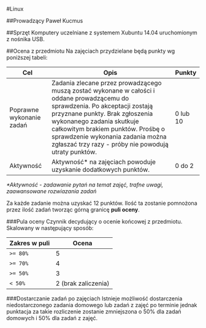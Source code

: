 #Linux

##Prowadzący
Paweł Kucmus

##Sprzęt
Komputery uczelniane z systemem Xubuntu 14.04 uruchomionym z nośnika USB.

##Ocena z przedmiotu
Na zajęciach przydzielane będą punkty wg poniższej tabeli:

| Cel | Opis | Punkty |
| --- | ---- | ------ |
| Poprawne wykonanie zadań | Zadania zlecane przez prowadzącego muszą zostać wykonane w całości i oddane prowadzącemu do sprawdzenia. Po akceptacji zostają przyznane punkty. Brak zgłoszenia wykonanego zadania skutkuje całkowitym brakiem punktów. Prośbę o sprawdzenie wykonania zadania można zgłaszać trzy razy - próby nie powodują utraty punktów.  | 0 lub 10 |
| Aktywność | Aktywność* na zajęciach powoduje uzyskanie dodatkowych punktów. | 0 do 2 |

*\*Aktywność - zadawanie pytań na temat zajęć, trafne uwagi, zaawansowane rozwiazania zadań*

Za każde zadanie można uzyskać 12 punktów. Ilość ta zostanie pomnożona przez ilość zadań tworząc górną granicę **puli oceny**.

###Pula oceny
Czynnik decydujący o ocenie końcowej z przedmiotu. Skalowany w następujący sposób:

| Zakres w puli | Ocena |
| ------------- | ----- |
| `>= 80%` | 5 |
| `>= 70%` | 4 |
| `>= 50%` | 3 |
| `< 50%` | 2 (brak zaliczenia) |

###Dostarczanie zadań po zajęciach
Istnieje możliwość dostarczenia niedostarczonego zadania domowego lub zadań z zajęć po terminie jednak punktacja za takie rozliczenie zostanie zmniejszona o 50% dla zadań domowych i 50% dla zadań z zajęć.
